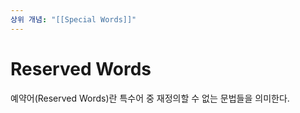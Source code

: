 ```yaml
---
상위 개념: "[[Special Words]]"
---
```

# Reserved Words
예약어(Reserved Words)란 특수어 중 재정의할 수 없는 문법들을 의미한다.

